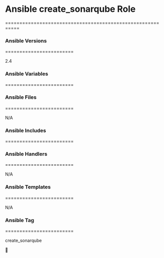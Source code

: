 # Ansible create_sonarqube  Role
===========================================================

### Ansible Versions
========================

2.4


### Ansible Variables
========================



### Ansible Files
========================

N/A

### Ansible Includes
========================


   


### Ansible Handlers
========================

N/A


### Ansible Templates
========================


N/A

### Ansible Tag
========================

create_sonarqube

:dog:
